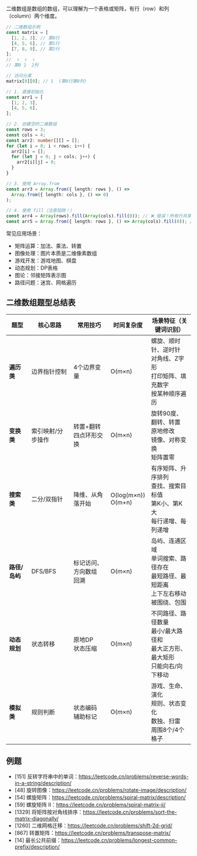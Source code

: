 二维数组是数组的数组，可以理解为一个表格或矩阵，有行（row）和列（column）两个维度。

```ts
// 二维数组示例
const matrix = [
  [1, 2, 3], // 第0行
  [4, 5, 6], // 第1行
  [7, 8, 9], // 第2行
];
//  ↑  ↑  ↑
// 第0 1  2列

// 访问元素
matrix[0][0]; // 1  (第0行第0列)
```

```ts
// 1. 直接初始化
const arr1 = [
  [1, 2, 3],
  [4, 5, 6],
];

// 2. 创建空的二维数组
const rows = 3;
const cols = 4;
const arr2: number[][] = [];
for (let i = 0; i < rows; i++) {
  arr2[i] = [];
  for (let j = 0; j < cols; j++) {
    arr2[i][j] = 0;
  }
}

// 3. 使用 Array.from
const arr3 = Array.from({ length: rows }, () =>
  Array.from({ length: cols }, () => 0)
);

// 4. 使用 fill（注意陷阱！）
const arr4 = Array(rows).fill(Array(cols).fill(0)); // ❌ 错误！所有行共享同一个数组
const arr5 = Array.from({ length: rows }, () => Array(cols).fill(0)); // ✅ 正确
```

常见应用场景：

- 矩阵运算：加法、乘法、转置
- 图像处理：图片本质是二维像素数组
- 游戏开发：游戏地图、棋盘
- 动态规划：DP表格
- 图论：邻接矩阵表示图
- 路径问题：迷宫、网格遍历

## 二维数组题型总结表

| 题型          | 核心思路          | 常用技巧                   | 时间复杂度            | 场景特征（关键词识别）                                                                     |
| ------------- | ----------------- | -------------------------- | --------------------- | ------------------------------------------------------------------------------------------ |
| **遍历类**    | 边界指针控制      | 4个边界变量                | O(m×n)                | 螺旋、顺时针、逆时针<br>对角线、Z字形<br>打印矩阵、填充数字<br>按某种顺序遍历              |
| **变换类**    | 索引映射/分步操作 | 转置+翻转<br>四点环形交换  | O(m×n)                | 旋转90度、翻转、转置<br>原地修改<br>镜像、对称变换<br>矩阵置零                             |
| **搜索类**    | 二分/双指针       | 降维、从角落开始           | O(log(m×n))<br>O(m+n) | 有序矩阵、升序排列<br>查找、搜索目标值<br>第K小、第K大<br>每行递增、每列递增               |
| **路径/岛屿** | DFS/BFS           | 标记访问、方向数组<br>回溯 | O(m×n)                | 岛屿、连通区域<br>单词搜索、路径存在<br>最短路径、最短距离<br>上下左右移动<br>被围绕、包围 |
| **动态规划**  | 状态转移          | 原地DP<br>状态压缩         | O(m×n)                | 不同路径、路径数量<br>最小/最大路径和<br>最大正方形、最大矩形<br>只能向右/向下移动         |
| **模拟类**    | 规则判断          | 状态编码<br>辅助标记       | O(m×n)                | 游戏、生命、演化<br>规则、状态变化<br>数独、扫雷<br>周围8个/4个格子                        |

## 例题

- [151] 反转字符串中的单词：https://leetcode.cn/problems/reverse-words-in-a-string/description/
- [48] 旋转图像：https://leetcode.cn/problems/rotate-image/description/
- [54] 螺旋矩阵：https://leetcode.cn/problems/spiral-matrix/description/
- [59] 螺旋矩阵 II：https://leetcode.cn/problems/spiral-matrix-ii/
- [1329] 将矩阵按对角线排序：https://leetcode.cn/problems/sort-the-matrix-diagonally/
- [1260] 二维网格迁移：https://leetcode.cn/problems/shift-2d-grid/
- [867] 转置矩阵：https://leetcode.cn/problems/transpose-matrix/
- [14] 最长公共前缀：https://leetcode.cn/problems/longest-common-prefix/description/
